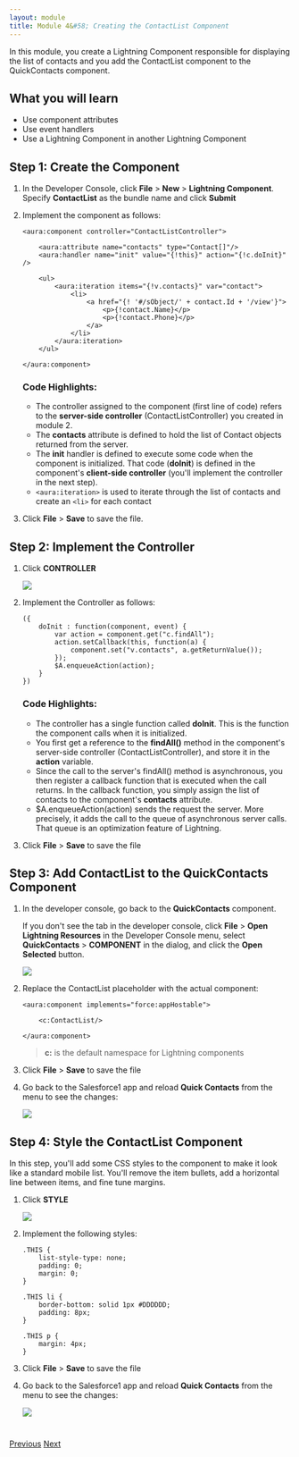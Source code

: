 ```yaml
---
layout: module
title: Module 4&#58; Creating the ContactList Component
---
```


In this module, you create a Lightning Component responsible for displaying the list of contacts and you add the ContactList component to the QuickContacts component.

## What you will learn
- Use component attributes
- Use event handlers
- Use a Lightning Component in another Lightning Component


## Step 1: Create the Component

1. In the Developer Console, click **File** > **New** > **Lightning Component**. Specify **ContactList** as the bundle name and click **Submit**

2. Implement the component as follows:

    ```
    <aura:component controller="ContactListController">

        <aura:attribute name="contacts" type="Contact[]"/>
        <aura:handler name="init" value="{!this}" action="{!c.doInit}" />

        <ul>
            <aura:iteration items="{!v.contacts}" var="contact">
                <li>
                    <a href="{! '#/sObject/' + contact.Id + '/view'}">
                        <p>{!contact.Name}</p>
                        <p>{!contact.Phone}</p>
                    </a>
                </li>
            </aura:iteration>
        </ul>

    </aura:component>
    ```

    ### Code Highlights:
    - The controller assigned to the component (first line of code) refers to the **server-side controller** (ContactListController) you created in module 2.
    - The **contacts** attribute is defined to hold the list of Contact objects returned from the server.
    - The **init** handler is defined to execute some code when the component is initialized. That code (**doInit**) is defined in the component's
**client-side controller** (you'll implement the controller in the next step).
    - ```<aura:iteration>``` is used to iterate through the list of contacts and create an ```<li>``` for each contact


1. Click **File** > **Save** to save the file.


## Step 2: Implement the Controller

1. Click **CONTROLLER**

    ![](images/component-controller.jpg)

1. Implement the Controller as follows:

    ```
    ({
        doInit : function(component, event) {
            var action = component.get("c.findAll");
            action.setCallback(this, function(a) {
                component.set("v.contacts", a.getReturnValue());
            });
            $A.enqueueAction(action);
        }
    })
    ```

    ### Code Highlights:
    - The controller has a single function called **doInit**. This is the function the component calls when it is initialized.
    - You first get a reference to the **findAll()** method in the component's server-side controller (ContactListController), and store it in the **action** variable.
    - Since the call to the server's findAll() method is asynchronous, you then register a callback function that is executed when the call returns. In the callback function, you simply assign the list of contacts to the component's **contacts** attribute.
    - $A.enqueueAction(action) sends the request the server. More precisely, it adds the call to the queue of asynchronous server calls. That queue is an optimization feature of Lightning.

1. Click **File** > **Save** to save the file


## Step 3: Add ContactList to the QuickContacts Component

1. In the developer console, go back to the **QuickContacts** component.

    If you don't see the tab in the developer console, click **File** > **Open Lightning Resources** in the Developer Console menu, select **QuickContacts** > **COMPONENT** in the dialog, and click the **Open Selected** button.

    ![](images/lightning-resources.jpg)


1. Replace the ContactList placeholder with the actual component:

    ```
    <aura:component implements="force:appHostable">

        <c:ContactList/>

    </aura:component>
    ```

    > **c:** is the default namespace for Lightning components

1. Click **File** > **Save** to save the file

1. Go back to the Salesforce1 app and reload **Quick Contacts** from the menu to see the changes:

    ![](images/version2.jpg)


## Step 4: Style the ContactList Component

In this step, you'll add some CSS styles to the component to make it look like a standard mobile list. You'll remove the item bullets, add a horizontal line between items, and fine tune margins.


1. Click **STYLE**

    ![](images/component-style.jpg)

1. Implement the following styles:

    ```
    .THIS {
        list-style-type: none;
        padding: 0;
        margin: 0;
    }

    .THIS li {
        border-bottom: solid 1px #DDDDDD;
        padding: 8px;
    }

    .THIS p {
        margin: 4px;
    }
    ```

1. Click **File** > **Save** to save the file

1. Go back to the Salesforce1 app and reload **Quick Contacts** from the menu to see the changes:

    ![](images/version3.jpg)



<div class="row" style="margin-top:40px;">
<div class="col-sm-12">
<a href="create-lightning-application.html" class="btn btn-default"><i class="glyphicon glyphicon-chevron-left"></i> Previous</a>
<a href="create-searchbar-component.html" class="btn btn-default pull-right">Next <i class="glyphicon glyphicon-chevron-right"></i></a>
</div>
</div>
